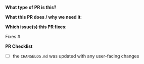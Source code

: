 <!--  Thanks for sending a pull request! Here are some tips for you:

1. If this is your first time contributing to Gateway API, please read our
   developer guide (https://gateway-api.sigs.k8s.io/devguide/)
   and our community page (https://gateway-api.sigs.k8s.io/community/).
2. If this is your first time contributing to a Kubernetes project, please read
   our contributor guidelines:
   https://git.k8s.io/community/contributors/guide/first-contribution.md#your-first-contribution
3. Please label this pull request according to what type of issue you are
   addressing, especially if this is a release targeted pull request. For
   reference on required PR/issue labels, read here:
   https://git.k8s.io/community/contributors/devel/sig-release/release.md#issuepr-kind-label
4. If you want *faster* PR reviews, read how:
   https://git.k8s.io/community/contributors/guide/pull-requests.md#best-practices-for-faster-reviews
5. If the PR is unfinished, see how to mark it:
   https://git.k8s.io/community/contributors/guide/pull-requests.md#marking-unfinished-pull-requests
-->

**What type of PR is this?**
<!--
Add one of the following kinds:
/kind bug
/kind cleanup
/kind documentation
/kind feature
/kind design
/kind gep

Optionally add one or more of the following kinds if applicable:
/kind api-change
/kind deprecation
/kind failing-test
/kind flake
/kind regression
-->

**What this PR does / why we need it**:

**Which issue(s) this PR fixes**:
<!--
*Automatically closes linked issue when PR is merged.
Usage: `Fixes #<issue number>`, or `Fixes (paste link of issue)`.
-->
Fixes #

**PR Checklist**

- [ ] the `CHANGELOG.md` was updated with any user-facing changes
